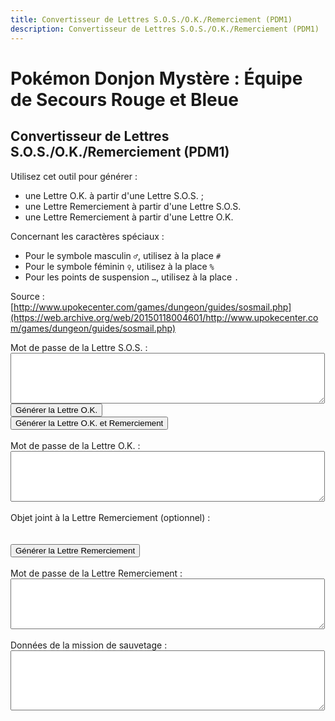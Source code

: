```yaml
---
title: Convertisseur de Lettres S.O.S./O.K./Remerciement (PDM1)
description: Convertisseur de Lettres S.O.S./O.K./Remerciement (PDM1)
---
```

# Pokémon Donjon Mystère : Équipe de Secours Rouge et Bleue
## Convertisseur de Lettres S.O.S./O.K./Remerciement (PDM1)
Utilisez cet outil pour générer :
- une Lettre O.K. à partir d'une Lettre S.O.S. ;
- une Lettre Remerciement à partir d'une Lettre S.O.S.
- une Lettre Remerciement à partir d'une Lettre O.K.

Concernant les caractères spéciaux :
- Pour le symbole masculin `♂`, utilisez à la place `#`
- Pour le symbole féminin `♀`, utilisez à la place `%`
- Pour les points de suspension `…`, utilisez à la place `.`

Source : [http://www.upokecenter.com/games/dungeon/guides/sosmail.php](https://web.archive.org/web/20150118004601/http://www.upokecenter.com/games/dungeon/guides/sosmail.php)

<script src="/assets/js/tools/PMD1/items-fr.js">
</script>
<script src="/assets/js/tools/PMD1/pokemon-fr.js">
</script>
<script type="text/javascript">
    let PasswordTooShort="Le mot de passe est incorrect car il contient moins de cinquente-quatre caractères. Ressaisissez-le tel qu'il apparaît dans le jeu puis réessayez."
    let NoPassword="Aucun mot de passe n'a été entré."
    let InvalidPasswordLong="Le mot de passe est incorrect. Ressaisissez-le puis réessayez."
    let NotSOSMail="Le mot de passe saisi n'est pas celui d'une Lettre S.O.S."
    let NotAOKMail="Le mot de passe saisi n'est pas celui d'une Lettre O.K."
    let SOSMailEnteredInAOK="Le mot de passe saisi semble être celui d'une Lettre S.O.S. et non d'une Lettre O.K.  Voulez-vous générer une Lettre O.K. à partir de ce mot de passe ? Si oui, sélectionnez OK."
    let AOKMailEnteredInSOS="Le mot de passe saisi semble être celui d'une Lettre O.K. et non d'une Lettre S.O.S.  Voulez-vous générer une Lettre Remeciement à partir de ce mot de passe ? Si oui, sélectionnez OK."
    let BasementFloor="E. -XX"
    let AboveGroundFloor="E. XX"
    let InvalidPassword="Le mot de passe est incorrect."
    let DifficultyLine="Difficulté :"
    let IDLine="ID :"
    let PlaceLine="Lieu :"
    let ClientLine="Client :"
    let RescueChancesLine="Possibilités de sauvetage restantes :"
</script>
<script src="/assets/js/tools/PMD1/sosmail.js">
</script>
<script src="/assets/js/tools/PMD1/diff.js">
</script>
<script type="text/javascript">
    //<![CDATA[
    
    let AboveGround=[
    0,0,1,1,0,1,1,1,0,1,1,1,1,1,1,0,0,1,1,0,0,0,
    1,0,0,0,0,0,0,1,0,1,0,1,1,1,0,1,0,0,0,0,0,0,
    0,0,0,0,0,0,0,0,0,1,0,0,0,0,1,0,1,0,1,0
    ]
    function IsAboveGround(d){
     if(d>=AboveGround.length)return 1
     return AboveGround[d]
    }
    function showitems(name){
     document.write("<select id=\""+name+"\">");
     for(let i=0;i<items.length;i++){
      document.write("<option value=\"\">"+items[i]+" ["+i.toString(16)+"]</option>");  
     } 
     document.write("</select>");
    }
    
    function showpokemon(name){
     document.write("<select id=\""+name+"\">");
     for(let i=0;i<pokemon.length;i++){
      document.write("<option value=\"\">"+pokemon[i]+"</option>");  
     } 
     document.write("</select>");
    }
    
    
    let debug=0
    
    function entrytopass(x){
     x=x.replace(/[\n\s\r\'\"]/g,"")
             .replace(/[\u2642]/g,"#")
             .replace(/[\u2640]/g,"%")
             .replace(/[\{\(\[]m([a\u00e2]le?)?[\)\]\}]/gi,"#")
             .replace(/[\{\(\[]f(em(ale|elle)?)?[\)\]\}]/gi,"%")
             .replace(/[\{\(\[]w(eib(l(ich)?)?)?[\)\]\}]/gi,"%")
             .replace(/[\{\(\[]m(acho)?[\)\]\}]/gi,"#")
             .replace(/[\{\(\[]h(em(bra)?)?[\)\]\}]/gi,"%")
             .replace(/[\{\(\[]m[a\u00e4\u00c4]nn(l(ich)?)?[\)\]\}]/gi,"#")
             .replace(/[\{\(\[]\.\.?\.?[\)\]\}]/g,".")
             .replace(/[\{\(\[][\u2026][\)\]\}]/g,".")
             .replace(/[\u2026]/g,".")
             .toUpperCase()
     testx=x.replace(/\.\.\./g,".")
     if(testx.length==54)
      x=testx
     return x
    }
    
    function formatpass(x){
     x=entrytopass(x)
     return x.substr(0,5)+" "
           +x.substr(5,8)+" "
           +x.substr(13,5)+"\r\n"
           +x.substr(18,5)+" "
           +x.substr(23,8)+" "
           +x.substr(31,5)+"\r\n"
           +x.substr(36,5)+" "
           +x.substr(41,8)+" "
           +x.substr(49,5)+"\r\n"
    }
    
    let baditems="EDEEEFB1E924D8D2B0DC323334C2ECF0"
    
    function option(x){
     return parseInt(x.value)
    }
    
    function isbaditem(x){
     if(x>=0xF0)return 0
     for(let i=0;i<baditems.length/2;i++){
      if(x==c2c(baditems,i))
       return 1
     }
     return 0
    }
    
    function showrewards(name){
     document.write("<select id=\""+name+"\">");
     for(let i=0;i<items.length;i++){
      if(!isbaditem(i)){
       document.write("<option value=\""+i+"\">"+items[i]
    //      +" ["+i.toString(16)+"]"
          +"</option>");  
      }
     } 
     document.write("</select>");
    }
    
    function decodemission(pass){
     let diffstring="EDCBAS*"
     let client=pass[12]|(pass[13]<<8)
     let clientname=""
     for(let i=0;i<10;i++){
      if(pass[20+i]==0)break
      clientname+=String.fromCharCode(pass[20+i])
     }
     let clientstr=ClientLine+" "+clientname+" ("+pokemon[client]+")"
     let placestr=PlaceLine+" "+dungeons[pass[4]]+" "
     if(IsAboveGround(pass[4]))
      placestr+=AboveGroundFloor.replace("XX",pass[5])
     else
      placestr+=BasementFloor.replace("XX",pass[5])
     let id=pass[16]|(pass[17]<<8)
     let idstr=IDLine+" "+(id%10000)+"\r\n"
              +RescueChancesLine+" "+pass[44]+"\r\n"
              +DifficultyLine+" "+diffstring.charAt(GetDifficulty(0,pass[4],pass[5]))
     return clientstr+"\r\n"+placestr+"\r\n"+idstr+"\r\n"
    }
    
    function genmailex(mail,flags,mailtype){
     let pass=[]
     let x=entrytopass(mail)
     if(x.length==0){
      alert(NoPassword)
      return 0
     } if(x.length<54){
      alert(PasswordTooShort)
      return 0
     }
     if(!convertpass(x,pass)){
      alert(InvalidPasswordLong)
      return 0
     } else if(pass[0]!=mailtype) {
      if(mailtype==1){
       if(pass[0]==4){
        if(confirm(AOKMailEnteredInSOS)){
         flags=2;
         document.getElementById("aok.value")=formatpass(x);
        } else {
         return 0;
        }
       } else {
        alert(NotSOSMail)
        return 0
       }
      }else if(mailtype==4){
       if(pass[0]==1){
        if(confirm(SOSMailEnteredInAOK)){
         flags=1;
         document.getElementById("sos.value")=formatpass(x);
        } else {
         return 0;
        }
       } else {
        alert(NotAOKMail)
        return 0
       }
      }
     }
     document.getElementById("mission.value")=decodemission(pass)
     if(flags&1){
      pass[0]=4//A-OK mail ID
      pass[40]=pass[36]
      pass[41]=pass[37]
      pass[42]=pass[38]
      pass[43]=pass[39]
      pass[44]=pass[44]-1//rescue chances left
      //works even if line below is commented out
      document.getElementById("aok.value")=formatpass(datatopass(pass))
     }
     if(flags&2){
      let itemidx=option(document.getElementById("item"))
      pass[0]=5//Thank-You mail ID
      if(itemidx){
       pass[33]=1
       pass[34]=itemidx&0xFF
       pass[35]=(itemidx>>8)&0xFF
      }
      document.getElementById("ty.value")=formatpass(datatopass(pass))
     }
     return 1
    }
    
    function genaok(){
     if(genmailex(document.getElementById("sos.value"),1,1)){
      document.getElementById("sos.value")=formatpass(document.getElementById("sos.value"))
     }
    }
    
    function genaokty(){
     if(genmailex(document.getElementById("sos.value"),3,1)){
      document.getElementById("sos.value")=formatpass(document.getElementById("sos.value"))
     }
    }
    
    function genty(){
     if(genmailex(document.getElementById("aok.value"),2,4)){
      document.getElementById("aok.value")=formatpass(document.getElementById("aok.value"))
     }
    }
    
    function decsos(){
     let x=entrytopass(document.getElementById("sos.value"))
     let pass=[]
     if(!convertpass(x,pass)){
      alert(InvalidPassword)
     } else {
      x=datatopass(pass)
      document.getElementById("sos.value")=formatpass(x)
      if(debug){
       document.getElementById("data.value")=tostr(pass)
      }
     }
    }
    
    function encsos(){
     let pass=document.getElementById("data.value.split")(",")
     for(let i=0;i<pass.length;i++){
      pass[i]=parseInt(pass[i],16)
     }
     x=datatopass(pass)
     document.getElementById("sos.value")=formatpass(x)
     if(debug){
      document.getElementById("data.value")=tostr(pass)
     }
    }
    //]]>
</script>

<p>Mot de passe de la Lettre S.O.S. :
    <br>
    <textarea id="sos" cols="60" rows="5"></textarea>
    <br>
    <script type="text/javascript">
        <!--
        if(debug){
            document.write(&#039;<input type="button" value="Décoder la Lettre S.O.S." onclick="decsos()"/><br>&#039;)
            document.write(&#039;<textarea id="data" cols="60" rows="5"></textarea><br>&#039;)
            document.write(&#039;<input type="button" value="Encoder la Lettre S.O.S." onclick="encsos()"/><br>&#039;)
        }
        //-->
    </script>
    <input type="button" value="Générer la Lettre O.K." onclick="genaok()" />
    <br>
    <input type="button" value="Générer la Lettre O.K. et Remerciement" onclick="genaokty()" />
    <br>
    <br>
    Mot de passe de la Lettre O.K. :
    <br>
    <textarea id="aok" cols="60" rows="5"></textarea>
    <br>
    <br>
    Objet joint à la Lettre Remerciement (optionnel) :
    <br>
    <script type="text/javascript">
        showrewards("items")
    </script>
    <br>
    <br>
    <input type="button" value="Générer la Lettre Remerciement" onclick="genty()" />
    <br>
    <br>
    Mot de passe de la Lettre Remerciement :
    <br>
    <textarea id="ty" cols="60" rows="5"></textarea>
    <br>
    <br>
    Données de la mission de sauvetage :
    <br>
    <textarea id="mission" cols="60" rows="6"></textarea>
</p>
